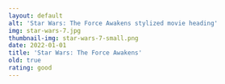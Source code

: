 ```yaml
---
layout: default
alt: 'Star Wars: The Force Awakens stylized movie heading'
img: star-wars-7.jpg
thumbnail-img: star-wars-7-small.png
date: 2022-01-01
title: 'Star Wars: The Force Awakens'
old: true
rating: good
---
```

